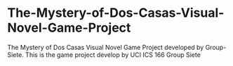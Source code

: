 # The-Mystery-of-Dos-Casas-Visual-Novel-Game-Project
The Mystery of Dos Casas Visual Novel Game Project developed by Group-Siete.
This is the game project develop by UCI ICS 166 Group Siete
